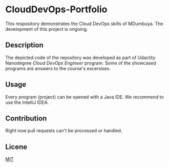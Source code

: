 # CloudDevOps-Portfolio
This respository demonstrates the Cloud DevOps skills of MDumbuya.  The development of this project is ongoing. 

## Description 
The depicted code of the repository was developed as part of Udactity Nanodegree _Cloud DevOps Engineer_ program. 
Some of the showcased programs are answers to the course's excersises. 

## Usage 
Every program (project) can be opened with a Java IDE. We recommend to use the IntelliJ IDEA. 

## Contribution
Right now pull requests can't be processed or handled. 

## Licene
[MIT](https://choosealicense.com/licenses/mit/) 
